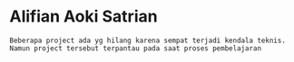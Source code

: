 # Alifian Aoki Satrian 

```
Beberapa project ada yg hilang karena sempat terjadi kendala teknis. Namun project tersebut terpantau pada saat proses pembelajaran
```
